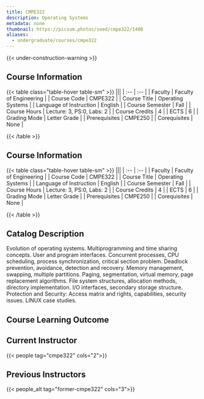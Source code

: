 ```yaml
---
title: CMPE322
description: Operating Systems
metadata: none
thumbnail: https://picsum.photos/seed/cmpe322/1400
aliases:
  - undergraduate/courses/cmpe322
---
```

{{< under-construction-warning >}}
## Course Information

<!-- prettier-ignore-start -->
{{< table class="table-hover table-sm" >}}
|||
| :-- | :-- |
| Faculty | Faculty of Engineering |
| Course Code | CMPE322 |
| Course Title | Operating Systems |
| Language of Instruction | English |
| Course Semester | Fall |
| Course Hours | Lecture: 3, PS:0, Labs: 2 |
| Course Credits | 4 |
| ECTS | 6 |
| Grading Mode | Letter Grade |
| Prerequisites | CMPE250 |
| Corequisites | None |

{{< /table >}}
<!-- prettier-ignore-end -->

## Course Information

<!-- prettier-ignore-start -->
{{< table class="table-hover table-sm" >}}
|||
| :-- | :-- |
| Faculty | Faculty of Engineering |
| Course Code | CMPE322 |
| Course Title | Operating Systems |
| Language of Instruction | English |
| Course Semester | Fall |
| Course Hours | Lecture: 3, PS:0, Labs: 2 |
| Course Credits | 4 |
| ECTS | 6 |
| Grading Mode | Letter Grade |
| Prerequisites | CMPE250 |
| Corequisites | None |

{{< /table >}}
<!-- prettier-ignore-end -->

## Catalog Description

Evolution of operating systems. Multiprogramming and time sharing concepts. User and program interfaces. Concurrent processes, CPU scheduling, process synchronization, critical section problem. Deadlock prevention, avoidance, detection and recovery. Memory management, swapping, multiple partitions. Paging, segmentation, virtual memory, page replacement algorithms. File system structures, allocation methods, directory implementation. I/O interfaces, secondary storage structure. Protection and Security: Access matrix and rights, capabilities, security issues. LINUX case studies.

## Course Learning Outcome

## Current Instructor

{{< people tag="cmpe322" cols="2">}}

## Previous Instructors

{{< people_alt tag="former-cmpe322" cols="3">}}
